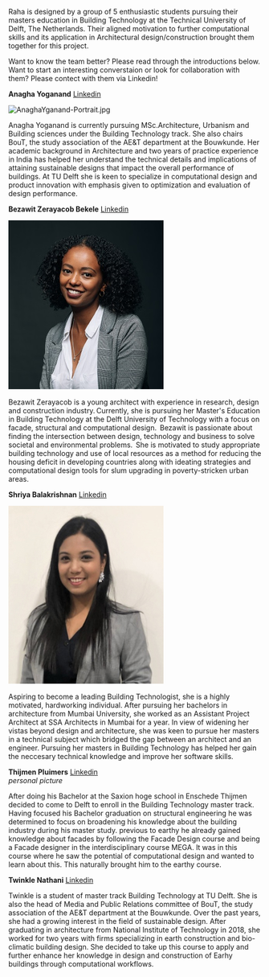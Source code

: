 Raha is designed by a group of 5 enthusiastic students pursuing their masters education in Building Technology at the Technical University of Delft, The Netherlands. Their aligned motivation to further computational skills and its application in Architectural design/construction brought them together for this project.   

Want to know the team better? Please read through the introductions below. Want to start an interesting converstaion or look for collaboration with them? Please contect with them via Linkedin!   

**Anagha Yoganand** [Linkedin](https://www.linkedin.com/in/anagha-yoganand/)

![AnaghaYganand-Portrait.jpg](img/AnaghaYoganand-Portrait.jpg)

Anagha Yoganand is currently pursuing MSc.Architecture, Urbanism and Building sciences under the Building Technology track. She also chairs BouT, the study association of the AE&T department at the Bouwkunde. Her academic background in Architecture and two years of practice experience in India has helped her understand the technical details and implications of attaining sustainable designs that impact the overall performance of buildings. At TU Delft she is keen to specialize in computational design and product innovation with emphasis given to optimization and evaluation of design performance.  
  

**Bezawit Zerayacob Bekele** [Linkedin](https://www.linkedin.com/in/bezawit-zerayacob-bekele/)

![AnaghaYganand-Portrait.jpg](img/Beza.jpg)

Bezawit Zerayacob is a young architect with experience in research, design and construction industry. Currently, she is pursuing her Master's Education in Building Technology at the Delft University of Technology with a focus on facade, structural and computational design.  Bezawit is passionate about finding the intersection between design, technology and business to solve societal and environmental problems.  She is motivated to study appropriate building technology and use of local resources as a method for reducing the housing deficit in developing countries along with ideating strategies and computational design tools for slum upgrading in poverty-stricken urban areas. 

**Shriya Balakrishnan** [Linkedin](https://www.linkedin.com/in/shriyabalakrishnan/)

![Shriya.jpg](img/shriya.jpg)

Aspiring to become a leading Building Technologist, she is a highly motivated, hardworking individual. After pursuing her bachelors in architecture from Mumbai University, she worked as an Assistant Project Architect at SSA Architects in Mumbai for a year.
In view of widening her vistas beyond design and architecture, she was keen to pursue her masters in a technical subject which bridged the gap between an architect and an engineer. Pursuing her masters in Building Technology has helped her gain the neccesary technical knowledge and improve her software skills. 

**Thijmen Pluimers** [Linkedin](https://www.linkedin.com/in/thijmenpluimers/)  
*personal picture*

After doing his Bachelor at the Saxion hoge school in Enschede Thijmen decided to come to Delft to enroll in the Building Technology master track.
Having focused his Bachelor graduation on structural engineering he was determined to focus on broadening his knowledge about the building industry during his master study. previous to earthy he already gained knowledge about facades by following the Facade Design course and being a Facade designer in the interdisciplinary course MEGA. It was in this course where he saw the potential of computational design and wanted to learn about this. This naturally brought him to the earthy course.

**Twinkle Nathani** [Linkedin](https://www.linkedin.com/in/twinkle-nathani-88036a105/)

Twinkle is a student of master track Building Technology at TU Delft. She is also the head of Media and Public Relations committee of BouT, the study association of the AE&T department at the Bouwkunde. Over the past years, she had a growing interest in the field of sustainable design. After graduating in architecture from National Institute of Technology in 2018, she worked for two years with firms specializing in earth construction and bio-climatic building design. She decided to take up this course to apply and further enhance her knowledge in design and construction of Earhy buildings through computational workflows.
